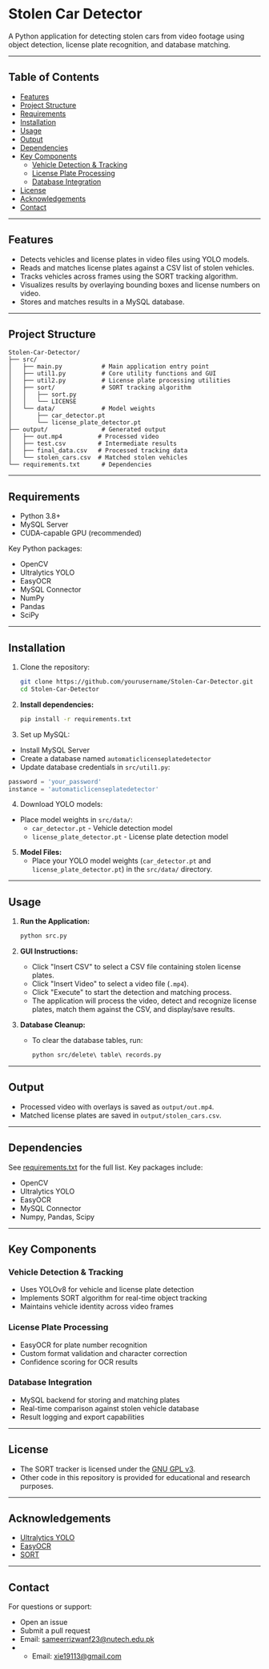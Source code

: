 # Stolen Car Detector

A Python application for detecting stolen cars from video footage using object detection, license plate recognition, and database matching.

---

## Table of Contents
- [Features](#features)
- [Project Structure](#project-structure)
- [Requirements](#requirements)
- [Installation](#installation)
- [Usage](#usage)
- [Output](#output)
- [Dependencies](#dependencies)
- [Key Components](#key-components)
  - [Vehicle Detection & Tracking](#vehicle-detection--tracking)
  - [License Plate Processing](#license-plate-processing)
  - [Database Integration](#database-integration)
- [License](#license)
- [Acknowledgements](#acknowledgements)
- [Contact](#contact)

---

## Features

- Detects vehicles and license plates in video files using YOLO models.
- Reads and matches license plates against a CSV list of stolen vehicles.
- Tracks vehicles across frames using the SORT tracking algorithm.
- Visualizes results by overlaying bounding boxes and license numbers on video.
- Stores and matches results in a MySQL database.

---

## Project Structure

```
Stolen-Car-Detector/
├── src/
│   ├── main.py           # Main application entry point
│   ├── util1.py          # Core utility functions and GUI
│   ├── util2.py          # License plate processing utilities
│   ├── sort/             # SORT tracking algorithm
│   │   ├── sort.py
│   │   └── LICENSE
│   └── data/             # Model weights
│       ├── car_detector.pt
│       └── license_plate_detector.pt
├── output/               # Generated output
│   ├── out.mp4          # Processed video
│   ├── test.csv         # Intermediate results
│   ├── final_data.csv   # Processed tracking data
│   └── stolen_cars.csv  # Matched stolen vehicles
└── requirements.txt      # Dependencies
```

---

## Requirements

- Python 3.8+
- MySQL Server
- CUDA-capable GPU (recommended)

Key Python packages:
- OpenCV
- Ultralytics YOLO
- EasyOCR
- MySQL Connector
- NumPy
- Pandas
- SciPy

---

## Installation

1. Clone the repository:
   ```bash
   git clone https://github.com/yourusername/Stolen-Car-Detector.git
   cd Stolen-Car-Detector
   ```

2. **Install dependencies:**
   ```sh
   pip install -r requirements.txt
   ```

3. Set up MySQL:
- Install MySQL Server
- Create a database named `automaticlicenseplatedetector`
- Update database credentials in `src/util1.py`:
```python
password = 'your_password'
instance = 'automaticlicenseplatedetector'
```

4. Download YOLO models:
- Place model weights in `src/data/`:
  - `car_detector.pt` - Vehicle detection model
  - `license_plate_detector.pt` - License plate detection model

5. **Model Files:**
   - Place your YOLO model weights (`car_detector.pt` and `license_plate_detector.pt`) in the `src/data/` directory.

---

## Usage

1. **Run the Application:**
   ```sh
   python src.py
   ```

2. **GUI Instructions:**
   - Click "Insert CSV" to select a CSV file containing stolen license plates.
   - Click "Insert Video" to select a video file (`.mp4`).
   - Click "Execute" to start the detection and matching process.
   - The application will process the video, detect and recognize license plates, match them against the CSV, and display/save results.

3. **Database Cleanup:**
   - To clear the database tables, run:
     ```sh
     python src/delete\ table\ records.py
     ```

---

## Output

- Processed video with overlays is saved as `output/out.mp4`.
- Matched license plates are saved in `output/stolen_cars.csv`.

---

## Dependencies

See [requirements.txt](requirements.txt) for the full list. Key packages include:
- OpenCV
- Ultralytics YOLO
- EasyOCR
- MySQL Connector
- Numpy, Pandas, Scipy

---

## Key Components

### Vehicle Detection & Tracking

- Uses YOLOv8 for vehicle and license plate detection
- Implements SORT algorithm for real-time object tracking
- Maintains vehicle identity across video frames

### License Plate Processing

- EasyOCR for plate number recognition
- Custom format validation and character correction
- Confidence scoring for OCR results

### Database Integration

- MySQL backend for storing and matching plates
- Real-time comparison against stolen vehicle database
- Result logging and export capabilities

---

## License

- The SORT tracker is licensed under the [GNU GPL v3](src/sort/LICENSE).
- Other code in this repository is provided for educational and research purposes.

---

## Acknowledgements

- [Ultralytics YOLO](https://github.com/ultralytics/ultralytics)
- [EasyOCR](https://github.com/JaidedAI/EasyOCR)
- [SORT](https://github.com/abewley/sort)

---

## Contact
For questions or support:
- Open an issue
- Submit a pull request
- Email: sameerrizwanf23@nutech.edu.pk
- - Email: xie19113@gmail.com
